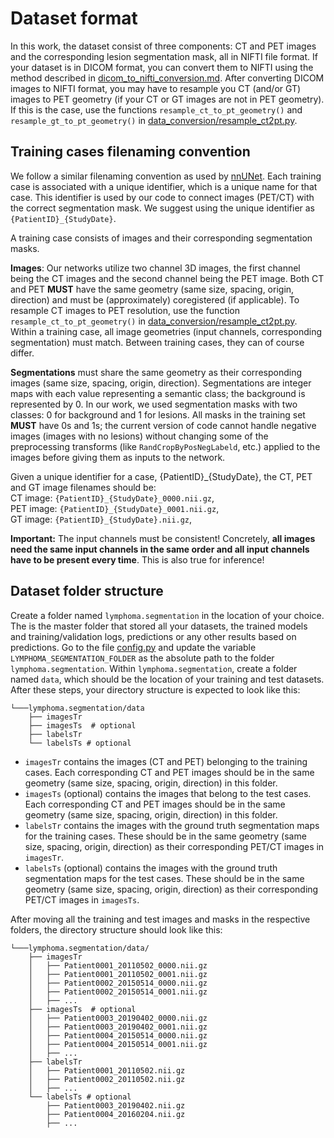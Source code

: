 # Dataset format
In this work, the dataset consist of three components: CT and PET images and the corresponding lesion segmentation mask, all in NIFTI file format. If your dataset is in DICOM format, you can convert them to NIFTI using the method described in [dicom_to_nifti_conversion.md](./dicom_to_nifti_conversion.md). After converting DICOM images to NIFTI format, you may have to resample you CT (and/or GT) images to PET geometry (if your CT or GT images are not in PET geometry). If this is the case, use the functions `resample_ct_to_pt_geometry()` and `resample_gt_to_pt_geometry()` in [data_conversion/resample_ct2pt.py](./../data_conversion/resample_ct2pt.py). 

## Training cases filenaming convention
We follow a similar filenaming convention as used by [nnUNet](https://github.com/MIC-DKFZ/nnUNet/blob/master/documentation/dataset_format.md). Each training case is associated with a unique identifier, which is a unique name for that case. This identifier is used by our code to connect images (PET/CT) with the correct segmentation mask. We suggest using the unique identifier as `{PatientID}_{StudyDate}`.

A training case consists of images and their corresponding segmentation masks. 

**Images**: Our networks utilize two channel 3D images, the first channel being the CT images and the second channel being the PET image.  Both CT and PET **MUST** have the same geometry (same size, spacing, origin, direction) and must be (approximately) coregistered (if applicable). To resample CT images to PET resolution, use the function `resample_ct_to_pt_geometry()` in [data_conversion/resample_ct2pt.py](./../data_conversion/resample_ct2pt.py). Within a training case, all image geometries (input channels, corresponding segmentation) must match. Between training cases, they can of course differ. 

**Segmentations** must share the same geometry as their corresponding images (same size, spacing, origin, direction). Segmentations are 
integer maps with each value representing a semantic class; the background is represented by 0. In our work, we used segmentation masks with two classes: 0 for background and 1 for lesions. All masks in the training set **MUST** have 0s and 1s; the current version of code cannot handle negative images (images with no lesions) without changing some of the preprocessing transforms (like `RandCropByPosNegLabeld`, etc.) applied to the images before giving them as inputs to the network.  

Given a unique identifier for a case, {PatientID}_{StudyDate}, the CT, PET and GT image filenames should be:  
CT image: `{PatientID}_{StudyDate}_0000.nii.gz`,  
PET image: `{PatientID}_{StudyDate}_0001.nii.gz`,   
GT image: `{PatientID}_{StudyDate}.nii.gz`,  

**Important:** The input channels must be consistent! Concretely, **all images need the same input channels in the same 
order and all input channels have to be present every time**. This is also true for inference!


## Dataset folder structure
Create a folder named `lymphoma.segmentation` in the location of your choice. The is the master folder that stored all your datasets, the trained models and training/validation logs, predictions or any other results based on predictions. Go to the file [config.py](./../config.py) and update the variable `LYMPHOMA_SEGMENTATION_FOLDER` as the absolute path to the folder `lymphoma.segmentation`. Within `lymphoma.segmentation`, create a folder named `data`, which should be the location of your training and test datasets. After these steps, your directory structure is expected to look like this:

    └───lymphoma.segmentation/data
        ├── imagesTr
        ├── imagesTs  # optional
        ├── labelsTr  
        └── labelsTs # optional

- `imagesTr` contains the images (CT and PET) belonging to the training cases. Each corresponding CT and PET images should be in the same geometry (same size, spacing, origin, direction) in this folder.  
- `imagesTs` (optional) contains the images that belong to the test cases. Each corresponding CT and PET images should be in the same geometry (same size, spacing, origin, direction) in this folder.  
- `labelsTr` contains the images with the ground truth segmentation maps for the training cases. These should be in the same geometry (same size, spacing, origin, direction) as their corresponding PET/CT images in `imagesTr`.
- `labelsTs` (optional) contains the images with the ground truth segmentation maps for the test cases. These should be in the same geometry (same size, spacing, origin, direction) as their corresponding PET/CT images in `imagesTs`.


After moving all the training and test images and masks in the respective folders, the directory structure should look like this:

    └───lymphoma.segmentation/data/
        ├── imagesTr
        │   ├── Patient0001_20110502_0000.nii.gz
        │   ├── Patient0001_20110502_0001.nii.gz
        │   ├── Patient0002_20150514_0000.nii.gz
        │   ├── Patient0002_20150514_0001.nii.gz
        │   ├── ...
        ├── imagesTs  # optional
        │   ├── Patient0003_20190402_0000.nii.gz
        │   ├── Patient0003_20190402_0001.nii.gz
        │   ├── Patient0004_20150514_0000.nii.gz
        │   ├── Patient0004_20150514_0001.nii.gz
        │   ├── ...
        ├── labelsTr 
        │   ├── Patient0001_20110502.nii.gz
        │   ├── Patient0002_20110502.nii.gz 
        │   ├── ...
        └── labelsTs # optional
            ├── Patient0003_20190402.nii.gz
            ├── Patient0004_20160204.nii.gz 
            ├── ...
